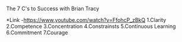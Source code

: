 The 7 C's to Success with Brian Tracy

*Link -https://www.youtube.com/watch?v=FfohcP_zBkQ
1.Clarity
2.Competence
3.Concentration
4.Constrainsts
5.Continuous Learning
6.Commitment
7.Courage
